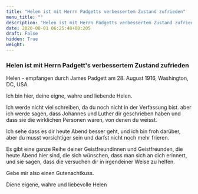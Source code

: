 ```yaml
---
title: "Helen ist mit Herrn Padgetts verbessertem Zustand zufrieden"
menu_title: ""
description: "Helen ist mit Herrn Padgetts verbessertem Zustand zufrieden"
date: 2020-08-01 06:25:48+00:205
draft: False
hidden: True
weight:
---
```

### Helen ist mit Herrn Padgett's verbessertem Zustand zufrieden

Helen - empfangen durch James Padgett am 28. August 1916, Washington, DC, USA.

Ich bin hier, deine eigne, wahre und liebende Helen.

Ich werde nicht viel schreiben, da du noch nicht in der Verfassung bist.  aber ich werde sagen, dass Johannes und Luther dir geschrieben haben und dass sie die wirklichen Personen waren, von denen du weisst.

Ich sehe dass es dir heute Abend besser geht, und ich bin froh darüber, aber du musst vorsichtiger sein und darfst nicht noch mehr frieren.

Es gibt eine ganze Reihe deiner Geistfreundinnen und Geistfreunden, die heute Abend hier sind, die sich wünschen, dass man sich an dich erinnert, und sie sagen, dass die versuchen dir in irgendeiner Weise zu helfen.

Gebe mir also einen Gutenachtkuss.

Diene eigene, wahre und liebevolle Helen

